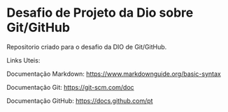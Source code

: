 # Desafio  de Projeto da Dio sobre Git/GitHub
Repositorio criado para o desafio da DIO de Git/GitHub.

Links Uteis: 

Documentação Markdown: https://www.markdownguide.org/basic-syntax

Documentação Git: https://git-scm.com/doc

Documentação GitHub: https://docs.github.com/pt
